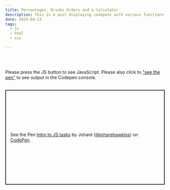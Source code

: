 ```yaml
---
title: Percentages, Drinks Orders and a Calculator
description: This is a post displaying codepens with various functions outputting content to the console that I created using HTML, CSS and JS.
date: 2024-04-13
tags:
  - js
  - html
  - css

---
```

<br>
<br>
<p>Please press the <span class="pink">JS</span> button to see <span class="pink">JavaScript</span>. Please also click to <a href="https://codepen.io/joharehawkins/pen/mdgKqxK">"see the pen"</a> to see output in the Codepen console.
<br>
<br>
<p class="codepen" data-height="300" data-theme-id="dark" data-default-tab="js" data-slug-hash="mdgKqxK" data-user="joharehawkins" style="height: 300px; box-sizing: border-box; display: flex; align-items: center; justify-content: center; border: 2px solid; margin: 1em 0; padding: 1em;">
  <span>See the Pen <a href="https://codepen.io/joharehawkins/pen/mdgKqxK">
  Intro to JS tasks</a> by Joharé (<a href="https://codepen.io/joharehawkins">@joharehawkins</a>)
  on <a href="https://codepen.io">CodePen</a>.</span>
</p>
<script async src="https://cpwebassets.codepen.io/assets/embed/ei.js"></script>

